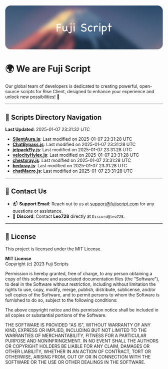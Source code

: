 ![Banner](.github/b.webp)

# 🌍 **We are Fuji Script**

Our global team of developers is dedicated to creating powerful, open-source scripts for Rise Client, designed to enhance your experience and unlock new possibilities! 🌟

---
<!-- SCRIPTS_NAVIGATION_START -->
## 📂 **Scripts Directory Navigation**

**Last Updated**: 2025-01-07 23:31:32 UTC

- **[SilentAura.js](scripts/SilentAura.js)**: Last modified on 2025-01-07 23:31:28 UTC
- **[ChatBypass.js](scripts/ChatBypass.js)**: Last modified on 2025-01-07 23:31:28 UTC
- **[jetpackFly.js](scripts/jetpackFly.js)**: Last modified on 2025-01-07 23:31:28 UTC
- **[velocityHylex.js](scripts/velocityHylex.js)**: Last modified on 2025-01-07 23:31:28 UTC
- **[chestxray.js](scripts/chestxray.js)**: Last modified on 2025-01-07 23:31:28 UTC
- **[bedxray.js](scripts/bedxray.js)**: Last modified on 2025-01-07 23:31:28 UTC
- **[chatMacro.js](scripts/chatMacro.js)**: Last modified on 2025-01-07 23:31:28 UTC

<!-- SCRIPTS_NAVIGATION_END -->

---

## 💬 **Contact Us**  
- 📬 **Support Email**: Reach out to us at [support@fujiscript.com](mailto:support@fujiscript.com) for any questions or assistance.  
- 💬 **Discord**: Contact **Leo728** directly at `Discord@leo728`.

---

## 📜 **License**

This project is licensed under the MIT License.  

**MIT License**  
Copyright (c) 2023 Fuji Scripts  

Permission is hereby granted, free of charge, to any person obtaining a copy of this software and associated documentation files (the "Software"), to deal in the Software without restriction, including without limitation the rights to use, copy, modify, merge, publish, distribute, sublicense, and/or sell copies of the Software, and to permit persons to whom the Software is furnished to do so, subject to the following conditions:  

The above copyright notice and this permission notice shall be included in all copies or substantial portions of the Software.  

THE SOFTWARE IS PROVIDED "AS IS", WITHOUT WARRANTY OF ANY KIND, EXPRESS OR IMPLIED, INCLUDING BUT NOT LIMITED TO THE WARRANTIES OF MERCHANTABILITY, FITNESS FOR A PARTICULAR PURPOSE AND NONINFRINGEMENT. IN NO EVENT SHALL THE AUTHORS OR COPYRIGHT HOLDERS BE LIABLE FOR ANY CLAIM, DAMAGES OR OTHER LIABILITY, WHETHER IN AN ACTION OF CONTRACT, TORT OR OTHERWISE, ARISING FROM, OUT OF OR IN CONNECTION WITH THE SOFTWARE OR THE USE OR OTHER DEALINGS IN THE SOFTWARE.  
